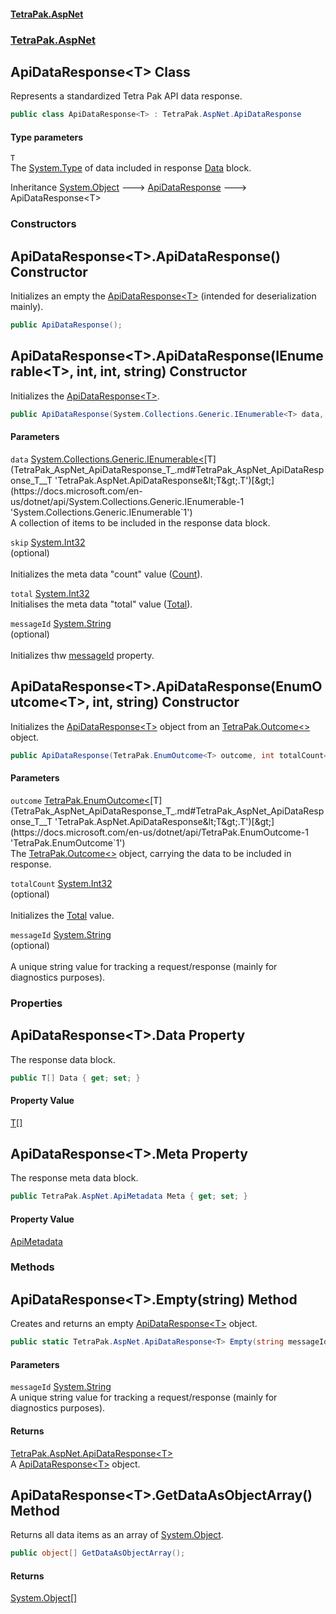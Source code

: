 #### [TetraPak.AspNet](index.md 'index')
### [TetraPak.AspNet](TetraPak_AspNet.md 'TetraPak.AspNet')
## ApiDataResponse&lt;T&gt; Class
Represents a standardized Tetra Pak API data response.  
```csharp
public class ApiDataResponse<T> : TetraPak.AspNet.ApiDataResponse
```
#### Type parameters
<a name='TetraPak_AspNet_ApiDataResponse_T__T'></a>
`T`  
The [System.Type](https://docs.microsoft.com/en-us/dotnet/api/System.Type 'System.Type') of data included in response [Data](TetraPak_AspNet_ApiDataResponse_T_.md#TetraPak_AspNet_ApiDataResponse_T__Data 'TetraPak.AspNet.ApiDataResponse&lt;T&gt;.Data') block.  
  

Inheritance [System.Object](https://docs.microsoft.com/en-us/dotnet/api/System.Object 'System.Object') &#129106; [ApiDataResponse](TetraPak_AspNet_ApiDataResponse.md 'TetraPak.AspNet.ApiDataResponse') &#129106; ApiDataResponse&lt;T&gt;  
### Constructors
<a name='TetraPak_AspNet_ApiDataResponse_T__ApiDataResponse()'></a>
## ApiDataResponse&lt;T&gt;.ApiDataResponse() Constructor
Initializes an empty the [ApiDataResponse&lt;T&gt;](TetraPak_AspNet_ApiDataResponse_T_.md 'TetraPak.AspNet.ApiDataResponse&lt;T&gt;') (intended for deserialization mainly).   
```csharp
public ApiDataResponse();
```
  
<a name='TetraPak_AspNet_ApiDataResponse_T__ApiDataResponse(System_Collections_Generic_IEnumerable_T__int_int_string)'></a>
## ApiDataResponse&lt;T&gt;.ApiDataResponse(IEnumerable&lt;T&gt;, int, int, string) Constructor
Initializes the [ApiDataResponse&lt;T&gt;](TetraPak_AspNet_ApiDataResponse_T_.md 'TetraPak.AspNet.ApiDataResponse&lt;T&gt;').   
```csharp
public ApiDataResponse(System.Collections.Generic.IEnumerable<T> data, int skip=-1, int total=-1, string messageId=null);
```
#### Parameters
<a name='TetraPak_AspNet_ApiDataResponse_T__ApiDataResponse(System_Collections_Generic_IEnumerable_T__int_int_string)_data'></a>
`data` [System.Collections.Generic.IEnumerable&lt;](https://docs.microsoft.com/en-us/dotnet/api/System.Collections.Generic.IEnumerable-1 'System.Collections.Generic.IEnumerable`1')[T](TetraPak_AspNet_ApiDataResponse_T_.md#TetraPak_AspNet_ApiDataResponse_T__T 'TetraPak.AspNet.ApiDataResponse&lt;T&gt;.T')[&gt;](https://docs.microsoft.com/en-us/dotnet/api/System.Collections.Generic.IEnumerable-1 'System.Collections.Generic.IEnumerable`1')  
A collection of items to be included in the response data block.  
  
<a name='TetraPak_AspNet_ApiDataResponse_T__ApiDataResponse(System_Collections_Generic_IEnumerable_T__int_int_string)_skip'></a>
`skip` [System.Int32](https://docs.microsoft.com/en-us/dotnet/api/System.Int32 'System.Int32')  
(optional)<br/>  
Initializes the meta data "count" value ([Count](TetraPak_AspNet_ApiChunkedMetadata.md#TetraPak_AspNet_ApiChunkedMetadata_Count 'TetraPak.AspNet.ApiChunkedMetadata.Count')).  
  
<a name='TetraPak_AspNet_ApiDataResponse_T__ApiDataResponse(System_Collections_Generic_IEnumerable_T__int_int_string)_total'></a>
`total` [System.Int32](https://docs.microsoft.com/en-us/dotnet/api/System.Int32 'System.Int32')  
Initialises the meta data "total" value ([Total](TetraPak_AspNet_ApiMetadata.md#TetraPak_AspNet_ApiMetadata_Total 'TetraPak.AspNet.ApiMetadata.Total')).  
  
<a name='TetraPak_AspNet_ApiDataResponse_T__ApiDataResponse(System_Collections_Generic_IEnumerable_T__int_int_string)_messageId'></a>
`messageId` [System.String](https://docs.microsoft.com/en-us/dotnet/api/System.String 'System.String')  
(optional)<br/>  
Initializes thw [messageId](https://docs.microsoft.com/en-us/dotnet/api/messageId 'messageId') property.  
  
  
<a name='TetraPak_AspNet_ApiDataResponse_T__ApiDataResponse(TetraPak_EnumOutcome_T__int_string)'></a>
## ApiDataResponse&lt;T&gt;.ApiDataResponse(EnumOutcome&lt;T&gt;, int, string) Constructor
Initializes the [ApiDataResponse&lt;T&gt;](TetraPak_AspNet_ApiDataResponse_T_.md 'TetraPak.AspNet.ApiDataResponse&lt;T&gt;') object from an [TetraPak.Outcome&lt;&gt;](https://docs.microsoft.com/en-us/dotnet/api/TetraPak.Outcome-1 'TetraPak.Outcome`1') object.   
```csharp
public ApiDataResponse(TetraPak.EnumOutcome<T> outcome, int totalCount=-1, string messageId=null);
```
#### Parameters
<a name='TetraPak_AspNet_ApiDataResponse_T__ApiDataResponse(TetraPak_EnumOutcome_T__int_string)_outcome'></a>
`outcome` [TetraPak.EnumOutcome&lt;](https://docs.microsoft.com/en-us/dotnet/api/TetraPak.EnumOutcome-1 'TetraPak.EnumOutcome`1')[T](TetraPak_AspNet_ApiDataResponse_T_.md#TetraPak_AspNet_ApiDataResponse_T__T 'TetraPak.AspNet.ApiDataResponse&lt;T&gt;.T')[&gt;](https://docs.microsoft.com/en-us/dotnet/api/TetraPak.EnumOutcome-1 'TetraPak.EnumOutcome`1')  
The [TetraPak.Outcome&lt;&gt;](https://docs.microsoft.com/en-us/dotnet/api/TetraPak.Outcome-1 'TetraPak.Outcome`1') object, carrying the data to be included in response.  
  
<a name='TetraPak_AspNet_ApiDataResponse_T__ApiDataResponse(TetraPak_EnumOutcome_T__int_string)_totalCount'></a>
`totalCount` [System.Int32](https://docs.microsoft.com/en-us/dotnet/api/System.Int32 'System.Int32')  
(optional)<br/>  
Initializes the [Total](TetraPak_AspNet_ApiMetadata.md#TetraPak_AspNet_ApiMetadata_Total 'TetraPak.AspNet.ApiMetadata.Total') value.   
  
<a name='TetraPak_AspNet_ApiDataResponse_T__ApiDataResponse(TetraPak_EnumOutcome_T__int_string)_messageId'></a>
`messageId` [System.String](https://docs.microsoft.com/en-us/dotnet/api/System.String 'System.String')  
(optional)<br/>  
A unique string value for tracking a request/response (mainly for diagnostics purposes).  
  
  
### Properties
<a name='TetraPak_AspNet_ApiDataResponse_T__Data'></a>
## ApiDataResponse&lt;T&gt;.Data Property
The response data block.   
```csharp
public T[] Data { get; set; }
```
#### Property Value
[T](TetraPak_AspNet_ApiDataResponse_T_.md#TetraPak_AspNet_ApiDataResponse_T__T 'TetraPak.AspNet.ApiDataResponse&lt;T&gt;.T')[[]](https://docs.microsoft.com/en-us/dotnet/api/System.Array 'System.Array')
  
<a name='TetraPak_AspNet_ApiDataResponse_T__Meta'></a>
## ApiDataResponse&lt;T&gt;.Meta Property
The response meta data block.   
```csharp
public TetraPak.AspNet.ApiMetadata Meta { get; set; }
```
#### Property Value
[ApiMetadata](TetraPak_AspNet_ApiMetadata.md 'TetraPak.AspNet.ApiMetadata')
  
### Methods
<a name='TetraPak_AspNet_ApiDataResponse_T__Empty(string)'></a>
## ApiDataResponse&lt;T&gt;.Empty(string) Method
Creates and returns an empty [ApiDataResponse&lt;T&gt;](TetraPak_AspNet_ApiDataResponse_T_.md 'TetraPak.AspNet.ApiDataResponse&lt;T&gt;') object.  
```csharp
public static TetraPak.AspNet.ApiDataResponse<T> Empty(string messageId=null);
```
#### Parameters
<a name='TetraPak_AspNet_ApiDataResponse_T__Empty(string)_messageId'></a>
`messageId` [System.String](https://docs.microsoft.com/en-us/dotnet/api/System.String 'System.String')  
A unique string value for tracking a request/response (mainly for diagnostics purposes).  
  
#### Returns
[TetraPak.AspNet.ApiDataResponse&lt;](TetraPak_AspNet_ApiDataResponse_T_.md 'TetraPak.AspNet.ApiDataResponse&lt;T&gt;')[T](TetraPak_AspNet_ApiDataResponse_T_.md#TetraPak_AspNet_ApiDataResponse_T__T 'TetraPak.AspNet.ApiDataResponse&lt;T&gt;.T')[&gt;](TetraPak_AspNet_ApiDataResponse_T_.md 'TetraPak.AspNet.ApiDataResponse&lt;T&gt;')  
A [ApiDataResponse&lt;T&gt;](TetraPak_AspNet_ApiDataResponse_T_.md 'TetraPak.AspNet.ApiDataResponse&lt;T&gt;') object.  
  
<a name='TetraPak_AspNet_ApiDataResponse_T__GetDataAsObjectArray()'></a>
## ApiDataResponse&lt;T&gt;.GetDataAsObjectArray() Method
Returns all data items as an array of [System.Object](https://docs.microsoft.com/en-us/dotnet/api/System.Object 'System.Object').   
```csharp
public object[] GetDataAsObjectArray();
```
#### Returns
[System.Object](https://docs.microsoft.com/en-us/dotnet/api/System.Object 'System.Object')[[]](https://docs.microsoft.com/en-us/dotnet/api/System.Array 'System.Array')  
  
